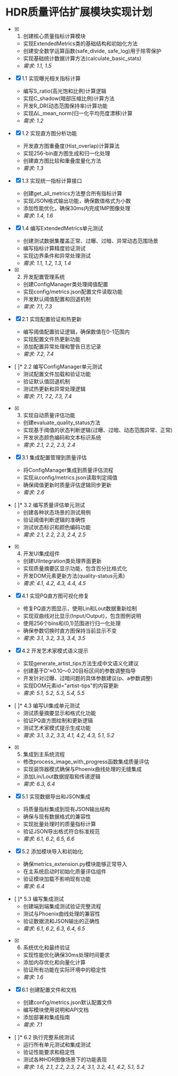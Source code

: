 # HDR质量评估扩展模块实现计划

- [x] 1. 创建核心质量指标计算模块
  - 实现ExtendedMetrics类的基础结构和初始化方法
  - 创建安全数学运算函数(safe_divide, safe_log)用于除零保护
  - 实现基础统计数据计算方法(calculate_basic_stats)
  - _需求: 1.1, 1.5_

- [x] 1.1 实现曝光相关指标计算
  - 编写S_ratio(高光饱和比例)计算逻辑
  - 实现C_shadow(暗部压缩比例)计算方法
  - 开发R_DR(动态范围保持率)计算功能
  - 实现ΔL_mean_norm(归一化平均亮度漂移)计算
  - _需求: 1.2_

- [x] 1.2 实现直方图分析功能
  - 开发直方图重叠度(Hist_overlap)计算算法
  - 实现256-bin直方图生成和归一化处理
  - 创建直方图比较和重叠度量化方法
  - _需求: 1.3_

- [x] 1.3 实现统一指标计算接口
  - 创建get_all_metrics方法整合所有指标计算
  - 实现JSON格式输出功能，确保数值格式为小数
  - 添加性能优化，确保30ms内完成1MP图像处理
  - _需求: 1.4, 1.6_

- [x] 1.4 编写ExtendedMetrics单元测试
  - 创建测试数据集覆盖正常、过曝、过暗、异常动态范围场景
  - 编写指标计算精度验证测试
  - 实现边界条件和异常处理测试
  - _需求: 1.1, 1.2, 1.3, 1.4_

- [x] 2. 开发配置管理系统
  - 创建ConfigManager类处理阈值配置
  - 实现config/metrics.json配置文件读取功能
  - 开发默认阈值配置和回退机制
  - _需求: 7.1, 7.3_

- [x] 2.1 实现配置验证和热更新
  - 编写阈值配置验证逻辑，确保数值在0-1范围内
  - 实现配置文件热更新功能
  - 添加配置异常处理和警告日志记录
  - _需求: 7.2, 7.4_

- [ ]* 2.2 编写ConfigManager单元测试
  - 测试配置文件加载和验证功能
  - 验证默认值回退机制
  - 测试热更新和异常处理逻辑
  - _需求: 7.1, 7.2, 7.3, 7.4_

- [x] 3. 实现自动质量评估功能
  - 创建evaluate_quality_status方法
  - 实现基于阈值的状态判断逻辑(过曝、过暗、动态范围异常、正常)
  - 开发状态颜色编码和文本标识系统
  - _需求: 2.1, 2.2, 2.3, 2.4_

- [x] 3.1 集成配置管理到质量评估
  - 将ConfigManager集成到质量评估流程
  - 实现从config/metrics.json读取判定阈值
  - 确保阈值更新时质量评估逻辑同步更新
  - _需求: 2.6_

- [ ]* 3.2 编写质量评估单元测试
  - 创建各种状态场景的测试用例
  - 验证阈值判断逻辑的准确性
  - 测试状态标识和颜色编码功能
  - _需求: 2.1, 2.2, 2.3, 2.4, 2.5_

- [x] 4. 开发UI集成组件
  - 创建UIIntegration类处理界面更新
  - 实现质量摘要区显示功能，包含百分比格式化
  - 开发DOM元素更新方法(quality-status元素)
  - _需求: 4.1, 4.2, 4.3, 4.4, 4.5_

- [x] 4.1 实现PQ直方图可视化修复
  - 修复PQ直方图显示，使用Lin和Lout数据重新绘制
  - 实现双曲线对比显示(Input/Output)，包含图例说明
  - 使用256个bins和(0,1)范围进行归一化处理
  - 确保参数切换时直方图保持当前显示不变
  - _需求: 3.1, 3.2, 3.3, 3.4, 3.5_

- [x] 4.2 开发艺术家模式语义提示
  - 实现generate_artist_tips方法生成中文语义化建议
  - 创建基于D'≈0.10～0.20目标区间的参数调整指导
  - 开发针对过曝、过暗问题的具体参数建议(p、a参数调整)
  - 实现DOM元素id="artist-tips"的内容更新
  - _需求: 5.1, 5.2, 5.3, 5.4, 5.5_

- [ ]* 4.3 编写UI集成单元测试
  - 测试质量摘要显示和格式化功能
  - 验证PQ直方图绘制和更新逻辑
  - 测试艺术家模式提示生成功能
  - _需求: 3.1, 3.2, 3.3, 4.1, 4.2, 4.3, 5.1, 5.2_

- [x] 5. 集成到主系统流程
  - 修改process_image_with_progress函数集成质量评估
  - 实现装饰器模式确保与Phoenix曲线处理的无缝集成
  - 添加Lin/Lout数据提取和传递逻辑
  - _需求: 6.3, 6.4_

- [x] 5.1 实现数据导出和JSON集成
  - 将质量指标集成到现有JSON输出结构
  - 确保与现有数据格式的兼容性
  - 实现批量处理时的质量指标计算
  - 验证JSON导出格式符合标准规范
  - _需求: 6.1, 6.2, 6.5, 6.6_

- [x] 5.2 添加模块导入和初始化
  - 确保metrics_extension.py模块能够正常导入
  - 在主系统启动时初始化质量评估组件
  - 验证模块加载不影响现有功能
  - _需求: 6.4_

- [ ]* 5.3 编写集成测试
  - 创建端到端集成测试验证完整流程
  - 测试与Phoenix曲线处理的兼容性
  - 验证数据流和JSON输出的正确性
  - _需求: 6.1, 6.2, 6.3, 6.4, 6.5_

- [x] 6. 系统优化和最终验证
  - 实现性能优化确保30ms处理时间要求
  - 添加内存优化和向量化计算
  - 验证所有功能在实际环境中的稳定性
  - _需求: 1.6_

- [x] 6.1 创建配置文件和文档
  - 创建config/metrics.json默认配置文件
  - 编写模块使用说明和API文档
  - 添加部署和集成指南
  - _需求: 7.1_

- [ ]* 6.2 执行完整系统测试
  - 运行所有单元测试和集成测试
  - 验证性能要求和稳定性
  - 测试各种HDR图像场景下的功能表现
  - _需求: 1.6, 2.1, 2.2, 2.3, 2.4, 3.1, 3.2, 4.1, 4.2, 5.1, 5.2_
